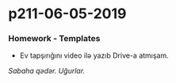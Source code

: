 # p211-06-05-2019

### Homework - Templates
- Ev tapşırığını video ilə yazıb Drive-a atmışam.

*Sabaha qədər. Uğurlar.*
